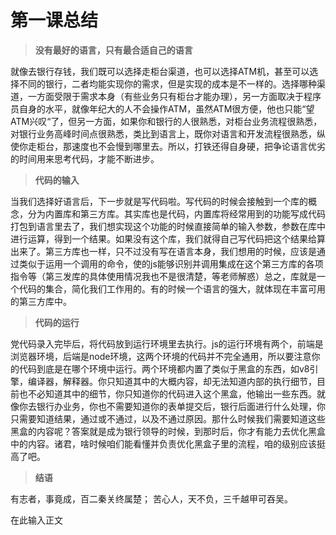 ﻿# 第一课总结

> **没有最好的语言，只有最合适自己的语言**
           
就像去银行存钱，我们既可以选择走柜台渠道，也可以选择ATM机，甚至可以选择不同的银行，二者均能实现你的需求，但是实现的成本是不一样的。选择哪种渠道，一方面受限于需求本身（有些业务只有柜台才能办理），另一方面取决于程序员自身的水平，就像年纪大的人不会操作ATM，虽然ATM很方便，他也只能“望ATM兴叹“了，但另一方面，如果你和银行的人很熟悉，对柜台业务流程很熟悉，对银行业务高峰时间点很熟悉，类比到语言上，既你对语言和开发流程很熟悉，纵使你走柜台，那速度也不会慢到哪里去。所以，打铁还得自身硬，把争论语言优劣的时间用来思考代码，才能不断进步。
         
> **代码的输入**
 
 当我们选择好语言后，下一步就是写代码啦。写代码的时候会接触到一个库的概念，分为内置库和第三方库。其实库也是代码，内置库将经常用到的功能写成代码打包到语言里去了，我们想实现这个功能的时候直接简单的输入参数，参数在库中进行运算，得到一个结果。如果没有这个库，我们就得自己写代码把这个结果给算出来了。第三方库也一样，只不过没有写在语言本身，我们想用的时候，应该是通过类似于运用一个调用的命令，使的js能够识别并调用集成在这个第三方库的各项指令等（第三发库的具体使用情况我也不是很清楚，等老师解惑）总之，库就是一个代码的集合，简化我们工作用的。有的时候一个语言的强大，就体现在丰富可用的第三方库中。


> **代码的运行**

党代码录入完毕后，将代码放到运行环境里去执行。js的运行环境有两个，前端是浏览器环境，后端是node环境，这两个环境的代码并不完全通用，所以要注意你的代码到底是在哪个环境中运行。两个环境都内置了类似于黑盒的东西，如v8引擎，编译器，解释器。你只知道其中的大概内容，却无法知道内部的执行细节，目前也不必知道其中的细节，你只知道你的代码进入这个黑盒，他输出一些东西。就像你去银行办业务，你也不需要知道你的表单提交后，银行后面进行什么处理，你只需要知道结果，通过或不通过，以及不通过原因。那什么时候我们需要知道这些黑盒的内容呢？答案就是成为银行领导的时候，到那时后，你才有能力去优化黑盒中的内容。诸君，啥时候咱们能看懂并负责优化黑盒子里的流程，咱的级别应该挺高了吧。

> **结语**

有志者，事竟成，百二秦关终属楚；
苦心人，天不负，三千越甲可吞吴。




    
 
 

  
   


在此输入正文




